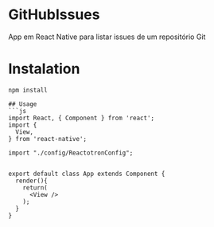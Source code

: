 # GitHubIssues
App em React Native para listar issues de um repositório Git

# Instalation

```
npm install 

## Usage
```js
import React, { Component } from 'react';
import {
  View,
} from 'react-native';

import "./config/ReactotronConfig";


export default class App extends Component {
  render(){
    return(
      <View />
    );
  }
}
```

